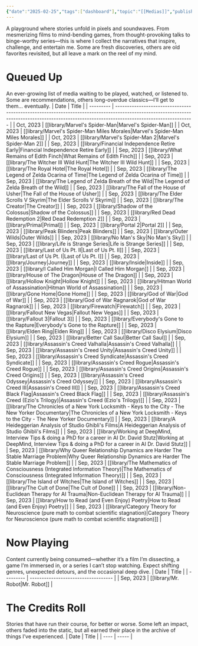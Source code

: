 ```yaml
---
{"date":"2025-02-25","tags":["dashboard"],"topic":"[[Medias]]","publish":true,"PassFrontmatter":true}
---
```


A playground where stories unfold in pixels and soundwaves. From mesmerizing films to mind-bending games, from thought-provoking talks to binge-worthy series—this is where I collect the narratives that inspire, challenge, and entertain me. Some are fresh discoveries, others are old favorites revisited, but all leave a mark on the reel of my mind.

# **Queued Up**
An ever-growing list of media waiting to be played, watched, or listened to. Some are recommendations, others long-overdue classics—I’ll get to them… eventually.
| Date      | Title                                                                                                                                                                                         |
| --------- | --------------------------------------------------------------------------------------------------------------------------------------------------------------------------------------------- |
| Oct, 2023 | [[library/Marvel's Spider-Man\|Marvel's Spider-Man]]                                                                                                                                       |
| Oct, 2023 | [[library/Marvel's Spider-Man Miles Morales\|Marvel's Spider-Man Miles Morales]]                                                                                                           |
| Oct, 2023 | [[library/Marvel's Spider-Man 2\|Marvel's Spider-Man 2]]                                                                                                                                   |
| Sep, 2023 | [[library/Financial Independence Retire Early\|Financial Independence Retire Early]]                                                                                                       |
| Sep, 2023 | [[library/What Remains of Edith Finch\|What Remains of Edith Finch]]                                                                                                                       |
| Sep, 2023 | [[library/The Witcher III Wild Hunt\|The Witcher III Wild Hunt]]                                                                                                                           |
| Sep, 2023 | [[library/The Royal Hotel\|The Royal Hotel]]                                                                                                                                               |
| Sep, 2023 | [[library/The Legend of Zelda Ocarina of Time\|The Legend of Zelda Ocarina of Time]]                                                                                                       |
| Sep, 2023 | [[library/The Legend of Zelda Breath of the Wild\|The Legend of Zelda Breath of the Wild]]                                                                                                 |
| Sep, 2023 | [[library/The Fall of the House of Usher\|The Fall of the House of Usher]]                                                                                                                 |
| Sep, 2023 | [[library/The Elder Scrolls V Skyrim\|The Elder Scrolls V Skyrim]]                                                                                                                         |
| Sep, 2023 | [[library/The Creator\|The Creator]]                                                                                                                                                       |
| Sep, 2023 | [[library/Shadow of the Colossus\|Shadow of the Colossus]]                                                                                                                                 |
| Sep, 2023 | [[library/Red Dead Redemption 2\|Red Dead Redemption 2]]                                                                                                                                   |
| Sep, 2023 | [[library/Primal\|Primal]]                                                                                                                                                                 |
| Sep, 2023 | [[library/Portal 2\|Portal 2]]                                                                                                                                                             |
| Sep, 2023 | [[library/Peak Blinders\|Peak Blinders]]                                                                                                                                                   |
| Sep, 2023 | [[library/Outer Wilds\|Outer Wilds]]                                                                                                                                                       |
| Sep, 2023 | [[library/No Man's Sky\|No Man's Sky]]                                                                                                                                                     |
| Sep, 2023 | [[library/Life is Strange Series\|Life is Strange Series]]                                                                                                                                 |
| Sep, 2023 | [[library/Last of Us Pt. II\|Last of Us Pt. II]]                                                                                                                                           |
| Sep, 2023 | [[library/Last of Us Pt. I\|Last of Us Pt. I]]                                                                                                                                             |
| Sep, 2023 | [[library/Journey\|Journey]]                                                                                                                                                               |
| Sep, 2023 | [[library/Inside\|Inside]]                                                                                                                                                                 |
| Sep, 2023 | [[library/I Called Him Morgan\|I Called Him Morgan]]                                                                                                                                       |
| Sep, 2023 | [[library/House of The Dragon\|House of The Dragon]]                                                                                                                                       |
| Sep, 2023 | [[library/Hollow Knight\|Hollow Knight]]                                                                                                                                                   |
| Sep, 2023 | [[library/Hitman World of Assassination\|Hitman World of Assassination]]                                                                                                                   |
| Sep, 2023 | [[library/Gone Home\|Gone Home]]                                                                                                                                                           |
| Sep, 2023 | [[library/God of War\|God of War]]                                                                                                                                                         |
| Sep, 2023 | [[library/God of War Ragnarok\|God of War Ragnarok]]                                                                                                                                       |
| Sep, 2023 | [[library/Firewatch\|Firewatch]]                                                                                                                                                           |
| Sep, 2023 | [[library/Fallout New Vegas\|Fallout New Vegas]]                                                                                                                                           |
| Sep, 2023 | [[library/Fallout 3\|Fallout 3]]                                                                                                                                                           |
| Sep, 2023 | [[library/Everybody's Gone to the Rapture\|Everybody's Gone to the Rapture]]                                                                                                               |
| Sep, 2023 | [[library/Elden Ring\|Elden Ring]]                                                                                                                                                         |
| Sep, 2023 | [[library/Disco Elysium\|Disco Elysium]]                                                                                                                                                   |
| Sep, 2023 | [[library/Better Call Saul\|Better Call Saul]]                                                                                                                                             |
| Sep, 2023 | [[library/Assassin's Creed Valhalla\|Assassin's Creed Valhalla]]                                                                                                                           |
| Sep, 2023 | [[library/Assassin's Creed Unity\|Assassin's Creed Unity]]                                                                                                                                 |
| Sep, 2023 | [[library/Assassin's Creed Syndicate\|Assassin's Creed Syndicate]]                                                                                                                         |
| Sep, 2023 | [[library/Assassin's Creed Rogue\|Assassin's Creed Rogue]]                                                                                                                                 |
| Sep, 2023 | [[library/Assassin's Creed Origins\|Assassin's Creed Origins]]                                                                                                                             |
| Sep, 2023 | [[library/Assassin's Creed Odyssey\|Assassin's Creed Odyssey]]                                                                                                                             |
| Sep, 2023 | [[library/Assassin's Creed III\|Assassin's Creed III]]                                                                                                                                     |
| Sep, 2023 | [[library/Assassin's Creed Black Flag\|Assassin's Creed Black Flag]]                                                                                                                       |
| Sep, 2023 | [[library/Assassin's Creed (Ezio's Trilogy)\|Assassin's Creed (Ezio's Trilogy)]]                                                                                                           |
| Sep, 2023 | [[library/The Chronicles of a New York Locksmith - Keys to the City - The New Yorker Documentary\|The Chronicles of a New York Locksmith - Keys to the City - The New Yorker Documentary]] |
| Sep, 2023 | [[library/A Heideggerian Analysis of Studio Ghibli's Films\|A Heideggerian Analysis of Studio Ghibli's Films]]                                                                             |
| Sep, 2023 | [[library/Working at DeepMind, Interview Tips & doing a PhD for a career in AI Dr. David Stutz\|Working at DeepMind, Interview Tips & doing a PhD for a career in AI Dr. David Stutz]]     |
| Sep, 2023 | [[library/Why Queer Relationship Dynamics are Harder The Stable Marriage Problem\|Why Queer Relationship Dynamics are Harder The Stable Marriage Problem]]                                 |
| Sep, 2023 | [[library/The Mathematics of Consciousness (Integrated Information Theory)\|The Mathematics of Consciousness (Integrated Information Theory)]]                                             |
| Sep, 2023 | [[library/The Island of Witches\|The Island of Witches]]                                                                                                                                   |
| Sep, 2023 | [[library/The Cult of Done\|The Cult of Done]]                                                                                                                                             |
| Sep, 2023 | [[library/Non-Euclidean Therapy for AI Trauma\|Non-Euclidean Therapy for AI Trauma]]                                                                                                       |
| Sep, 2023 | [[library/How to Read (and Even Enjoy) Poetry\|How to Read (and Even Enjoy) Poetry]]                                                                                                       |
| Sep, 2023 | [[library/Category Theory for Neuroscience (pure math to combat scientific stagnation)\|Category Theory for Neuroscience (pure math to combat scientific stagnation)]]                     |

# **Now Playing** 
Content currently being consumed—whether it’s a film I’m dissecting, a game I’m immersed in, or a series I can’t stop watching. Expect shifting genres, unexpected detours, and the occasional deep dive.
| Date      | Title                               |
| --------- | ----------------------------------- |
| Sep, 2023 | [[library/Mr. Robot\|Mr. Robot]] |

# **The Credits Roll**
Stories that have run their course, for better or worse. Some left an impact, others faded into the static, but all earned their place in the archive of things I’ve experienced.
| Date | Title |
| ---- | ----- |
